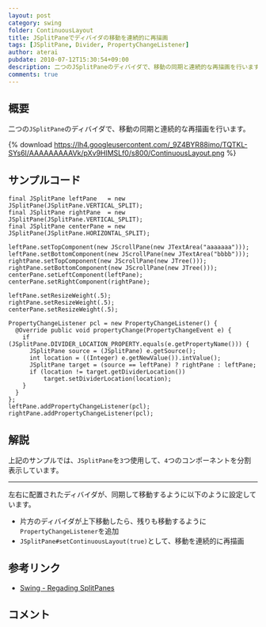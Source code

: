 ```yaml
---
layout: post
category: swing
folder: ContinuousLayout
title: JSplitPaneでディバイダの移動を連続的に再描画
tags: [JSplitPane, Divider, PropertyChangeListener]
author: aterai
pubdate: 2010-07-12T15:30:54+09:00
description: 二つのJSplitPaneのディバイダで、移動の同期と連続的な再描画を行います。
comments: true
---
```

## 概要
二つの`JSplitPane`のディバイダで、移動の同期と連続的な再描画を行います。

{% download https://lh4.googleusercontent.com/_9Z4BYR88imo/TQTKL-SYs6I/AAAAAAAAAVk/pXv9HlMSLf0/s800/ContinuousLayout.png %}

## サンプルコード
<pre class="prettyprint"><code>final JSplitPane leftPane   = new JSplitPane(JSplitPane.VERTICAL_SPLIT);
final JSplitPane rightPane  = new JSplitPane(JSplitPane.VERTICAL_SPLIT);
final JSplitPane centerPane = new JSplitPane(JSplitPane.HORIZONTAL_SPLIT);

leftPane.setTopComponent(new JScrollPane(new JTextArea("aaaaaaa")));
leftPane.setBottomComponent(new JScrollPane(new JTextArea("bbbb")));
rightPane.setTopComponent(new JScrollPane(new JTree()));
rightPane.setBottomComponent(new JScrollPane(new JTree()));
centerPane.setLeftComponent(leftPane);
centerPane.setRightComponent(rightPane);

leftPane.setResizeWeight(.5);
rightPane.setResizeWeight(.5);
centerPane.setResizeWeight(.5);

PropertyChangeListener pcl = new PropertyChangeListener() {
  @Override public void propertyChange(PropertyChangeEvent e) {
    if (JSplitPane.DIVIDER_LOCATION_PROPERTY.equals(e.getPropertyName())) {
      JSplitPane source = (JSplitPane) e.getSource();
      int location = ((Integer) e.getNewValue()).intValue();
      JSplitPane target = (source == leftPane) ? rightPane : leftPane;
      if (location != target.getDividerLocation())
          target.setDividerLocation(location);
    }
  }
};
leftPane.addPropertyChangeListener(pcl);
rightPane.addPropertyChangeListener(pcl);
</code></pre>

## 解説
上記のサンプルでは、`JSplitPane`を`3`つ使用して、`4`つのコンポーネントを分割表示しています。

- - - -
左右に配置されたディバイダが、同期して移動するように以下のように設定しています。

- 片方のディバイダが上下移動したら、残りも移動するように`PropertyChangeListener`を追加
- `JSplitPane#setContinuousLayout(true)`として、移動を連続的に再描画

<!-- dummy comment line for breaking list -->

## 参考リンク
- [Swing - Regading SplitPanes](https://community.oracle.com/thread/1376808)

<!-- dummy comment line for breaking list -->

## コメント
